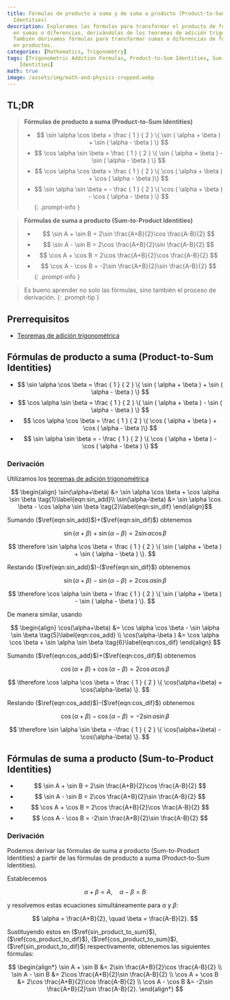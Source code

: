 ```yaml
---
title: Fórmulas de producto a suma y de suma a producto (Product-to-Sum and Sum-to-Product
  Identities)
description: Exploramos las fórmulas para transformar el producto de funciones trigonométricas
  en sumas o diferencias, derivándolas de los teoremas de adición trigonométrica.
  También derivamos fórmulas para transformar sumas o diferencias de funciones trigonométricas
  en productos.
categories: [Mathematics, Trigonometry]
tags: [Trigonometric Addition Formulas, Product-to-Sum Identities, Sum-to-Product
    Identities]
math: true
image: /assets/img/math-and-physics-cropped.webp
---
```

## TL;DR
> **Fórmulas de producto a suma (Product-to-Sum Identities)**
>
> - $$ \sin \alpha \cos \beta = \frac { 1 } { 2 } \{ \sin ( \alpha + \beta ) + \sin ( \alpha - \beta ) \} $$
> - $$ \cos \alpha \sin \beta = \frac { 1 } { 2 } \{ \sin ( \alpha + \beta ) - \sin ( \alpha - \beta ) \} $$
> - $$ \cos \alpha \cos \beta = \frac { 1 } { 2 } \{ \cos ( \alpha + \beta ) + \cos ( \alpha - \beta )\} $$
> - $$ \sin \alpha \sin \beta = - \frac { 1 } { 2 } \{ \cos ( \alpha + \beta ) - \cos ( \alpha - \beta ) \} $$
{: .prompt-info }

> **Fórmulas de suma a producto (Sum-to-Product Identities)**
>
> - $$ \sin A + \sin B = 2\sin \frac{A+B}{2}\cos \frac{A-B}{2} $$
> - $$ \sin A - \sin B = 2\cos \frac{A+B}{2}\sin \frac{A-B}{2} $$
> - $$ \cos A + \cos B = 2\cos \frac{A+B}{2}\cos \frac{A-B}{2} $$
> - $$ \cos A - \cos B = -2\sin \frac{A+B}{2}\sin \frac{A-B}{2} $$
{: .prompt-info }

> Es bueno aprender no solo las fórmulas, sino también el proceso de derivación.
{: .prompt-tip }

## Prerrequisitos
- [Teoremas de adición trigonométrica](/posts/trigonometric-addition-formulas)

## Fórmulas de producto a suma (Product-to-Sum Identities)
- $$ \sin \alpha \cos \beta = \frac { 1 } { 2 } \{ \sin ( \alpha + \beta ) + \sin ( \alpha - \beta ) \} $$
- $$ \cos \alpha \sin \beta = \frac { 1 } { 2 } \{ \sin ( \alpha + \beta ) - \sin ( \alpha - \beta ) \} $$
- $$ \cos \alpha \cos \beta = \frac { 1 } { 2 } \{ \cos ( \alpha + \beta ) + \cos ( \alpha - \beta )\} $$
- $$ \sin \alpha \sin \beta = - \frac { 1 } { 2 } \{ \cos ( \alpha + \beta ) - \cos ( \alpha - \beta ) \} $$

### Derivación
Utilizamos los [teoremas de adición trigonométrica](/posts/trigonometric-addition-formulas)

$$ \begin{align}
\sin(\alpha+\beta) &= \sin \alpha \cos \beta + \cos \alpha \sin \beta \tag{1}\label{eqn:sin_add}\\
\sin(\alpha-\beta) &= \sin \alpha \cos \beta - \cos \alpha \sin \beta \tag{2}\label{eqn:sin_dif}
\end{align}$$

Sumando ($\ref{eqn:sin_add}$)+($\ref{eqn:sin_dif}$) obtenemos

$$ \sin(\alpha+\beta) + \sin(\alpha-\beta) = 2 \sin \alpha \cos \beta \tag{3}\label{sin_product_to_sum} $$

$$ \therefore \sin \alpha \cos \beta = \frac { 1 } { 2 } \{ \sin ( \alpha + \beta ) + \sin ( \alpha - \beta ) \}. $$

Restando ($\ref{eqn:sin_add}$)-($\ref{eqn:sin_dif}$) obtenemos

$$ \sin(\alpha+\beta) - \sin(\alpha-\beta) = 2 \cos \alpha \sin \beta \tag{4}\label{cos_product_to_dif} $$

$$ \therefore \cos \alpha \sin \beta = \frac { 1 } { 2 } \{ \sin ( \alpha + \beta ) - \sin ( \alpha - \beta ) \}. $$

De manera similar, usando

$$ \begin{align}
\cos(\alpha+\beta) &= \cos \alpha \cos \beta - \sin \alpha \sin \beta \tag{5}\label{eqn:cos_add} \\
\cos(\alpha-\beta ) &= \cos \alpha \cos \beta + \sin \alpha \sin \beta \tag{6}\label{eqn:cos_dif}
\end{align} $$

Sumando ($\ref{eqn:cos_add}$)+($\ref{eqn:cos_dif}$) obtenemos

$$ \cos(\alpha+\beta) + \cos(\alpha-\beta) = 2 \cos \alpha \cos \beta \tag{7}\label{cos_product_to_sum} $$

$$ \therefore \cos \alpha \cos \beta = \frac { 1 } { 2 } \{ \cos(\alpha+\beta) + \cos(\alpha-\beta) \}. $$

Restando ($\ref{eqn:cos_add}$)-($\ref{eqn:cos_dif}$) obtenemos

$$ \cos(\alpha+\beta) - \cos(\alpha-\beta) = -2 \sin \alpha \sin \beta \tag{8}\label{sin_product_to_dif} $$

$$ \therefore \sin \alpha \sin \beta = -\frac { 1 } { 2 } \{ \cos(\alpha+\beta) - \cos(\alpha-\beta) \}. $$

## Fórmulas de suma a producto (Sum-to-Product Identities)
- $$ \sin A + \sin B = 2\sin \frac{A+B}{2}\cos \frac{A-B}{2} $$
- $$ \sin A - \sin B = 2\cos \frac{A+B}{2}\sin \frac{A-B}{2} $$
- $$ \cos A + \cos B = 2\cos \frac{A+B}{2}\cos \frac{A-B}{2} $$
- $$ \cos A - \cos B = -2\sin \frac{A+B}{2}\sin \frac{A-B}{2} $$

### Derivación
Podemos derivar las fórmulas de suma a producto (Sum-to-Product Identities) a partir de las fórmulas de producto a suma (Product-to-Sum Identities).

Establecemos

$$ \alpha + \beta = A, \quad \alpha - \beta = B $$

y resolvemos estas ecuaciones simultáneamente para $\alpha$ y $\beta$:

$$ \alpha = \frac{A+B}{2}, \quad \beta = \frac{A-B}{2}. $$

Sustituyendo estos en ($\ref{sin_product_to_sum}$), ($\ref{cos_product_to_dif}$), ($\ref{cos_product_to_sum}$), ($\ref{sin_product_to_dif}$) respectivamente, obtenemos las siguientes fórmulas:

$$ \begin{align*}
\sin A + \sin B &= 2\sin \frac{A+B}{2}\cos \frac{A-B}{2} \\
\sin A - \sin B &= 2\cos \frac{A+B}{2}\sin \frac{A-B}{2} \\
\cos A + \cos B &= 2\cos \frac{A+B}{2}\cos \frac{A-B}{2} \\
\cos A - \cos B &= -2\sin \frac{A+B}{2}\sin \frac{A-B}{2}.
\end{align*} $$
